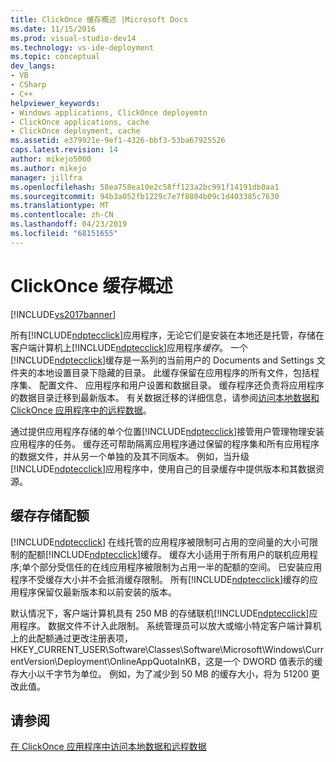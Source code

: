 ```yaml
---
title: ClickOnce 缓存概述 |Microsoft Docs
ms.date: 11/15/2016
ms.prod: visual-studio-dev14
ms.technology: vs-ide-deployment
ms.topic: conceptual
dev_langs:
- VB
- CSharp
- C++
helpviewer_keywords:
- Windows applications, ClickOnce deployemtn
- ClickOnce applications, cache
- ClickOnce deployment, cache
ms.assetid: e379921e-9ef1-4326-bbf3-53ba67925526
caps.latest.revision: 14
author: mikejo5000
ms.author: mikejo
manager: jillfra
ms.openlocfilehash: 58ea758ea10e2c58ff123a2bc991f14191db0aa1
ms.sourcegitcommit: 94b3a052fb1229c7e7f8804b09c1d403385c7630
ms.translationtype: MT
ms.contentlocale: zh-CN
ms.lasthandoff: 04/23/2019
ms.locfileid: "68151655"
---
```

# <a name="clickonce-cache-overview"></a>ClickOnce 缓存概述
[!INCLUDE[vs2017banner](../includes/vs2017banner.md)]

所有[!INCLUDE[ndptecclick](../includes/ndptecclick-md.md)]应用程序，无论它们是安装在本地还是托管，存储在客户端计算机上[!INCLUDE[ndptecclick](../includes/ndptecclick-md.md)]应用程序*缓存*。 一个[!INCLUDE[ndptecclick](../includes/ndptecclick-md.md)]缓存是一系列的当前用户的 Documents and Settings 文件夹的本地设置目录下隐藏的目录。 此缓存保留在应用程序的所有文件，包括程序集、 配置文件、 应用程序和用户设置和数据目录。 缓存程序还负责将应用程序的数据目录迁移到最新版本。 有关数据迁移的详细信息，请参阅[访问本地数据和 ClickOnce 应用程序中的远程数据](../deployment/accessing-local-and-remote-data-in-clickonce-applications.md)。  
  
 通过提供应用程序存储的单个位置[!INCLUDE[ndptecclick](../includes/ndptecclick-md.md)]接管用户管理物理安装应用程序的任务。 缓存还可帮助隔离应用程序通过保留的程序集和所有应用程序的数据文件，并从另一个单独的及其不同版本。 例如，当升级[!INCLUDE[ndptecclick](../includes/ndptecclick-md.md)]应用程序中，使用自己的目录缓存中提供版本和其数据资源。  
  
## <a name="cache-storage-quota"></a>缓存存储配额  
 [!INCLUDE[ndptecclick](../includes/ndptecclick-md.md)] 在线托管的应用程序被限制可占用的空间量的大小可限制的配额[!INCLUDE[ndptecclick](../includes/ndptecclick-md.md)]缓存。 缓存大小适用于所有用户的联机应用程序;单个部分受信任的在线应用程序被限制为占用一半的配额的空间。 已安装应用程序不受缓存大小并不会抵消缓存限制。 所有[!INCLUDE[ndptecclick](../includes/ndptecclick-md.md)]缓存的应用程序保留仅最新版本和以前安装的版本。  
  
 默认情况下，客户端计算机具有 250 MB 的存储联机[!INCLUDE[ndptecclick](../includes/ndptecclick-md.md)]应用程序。 数据文件不计入此限制。 系统管理员可以放大或缩小特定客户端计算机上的此配额通过更改注册表项，HKEY_CURRENT_USER\Software\Classes\Software\Microsoft\Windows\CurrentVersion\Deployment\OnlineAppQuotaInKB，这是一个 DWORD 值表示的缓存大小以千字节为单位。 例如，为了减少到 50 MB 的缓存大小，将为 51200 更改此值。  
  
## <a name="see-also"></a>请参阅  
 [在 ClickOnce 应用程序中访问本地数据和远程数据](../deployment/accessing-local-and-remote-data-in-clickonce-applications.md)
